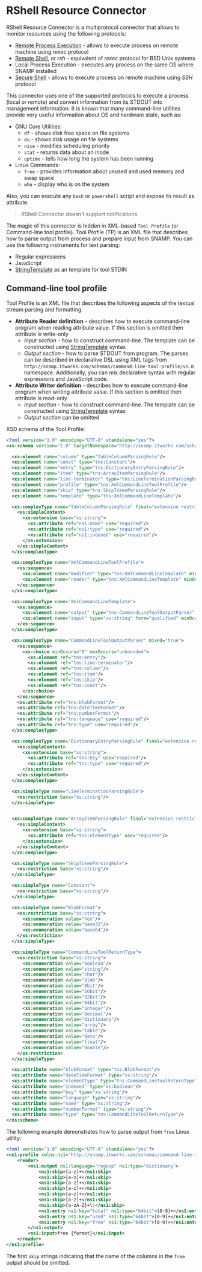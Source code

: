 RShell Resource Connector
====
RShell Resource Connector is a multiprotocol connector that allows to monitor resources using the following protocols:
* [Remote Process Execution](http://en.wikipedia.org/wiki/Remote_Process_Execution) - allows to execute process on remote machine using _rexec_ protocol
* [Remote Shell](http://en.wikipedia.org/wiki/Remote_Shell), or _rsh_ - equivalent of _rexec_ protocol for BSD Unix systems
* Local Process Execution - executes any process on the same OS where SNAMP installed
* [Secure Shell](http://en.wikipedia.org/wiki/Secure_Shell) - allows to execute process on remote machine using _SSH_ protocol

This connector uses one of the supported protocols to execute a process (local or remote) and convert information from its STDOUT into management information. It is known that many command-line utilities provide very useful information about OS and hardware state, such as:
* GNU Core Utilities:
  * `df` - shows disk free space on file systems
  * `du` - shows disk usage on file systems
  * `nice` - modifies scheduling priority
  * `stat` - returns data about an inode
  * `uptime` - tells how long the system has been running
* Linux Commands:
  * `free` - provides information about unused and used memory and swap space
  * `who` - display who is on the system

Also, you can execute any `bash` or `powershell` script and expose its result as attribute.

> RShell Connector doesn't support notifications

The magic of this connector is hidden in XML-based `Tool Profile` (or Command-line tool profile). Tool Profile (TP) is an XML file that describes how to parse output from process and prepare input from SNAMP. You can use the following instruments for text parsing:
* Regular expressions
* JavaScript
* [StringTemplate](http://www.stringtemplate.org/) as an template for tool STDIN

## Command-line tool profile
Tool Profile is an XML file that describes the following aspects of the textual stream parsing and formatting.

* **Attribute Reader definition** - describes how to execute command-line program when reading attribute value. If this section is omitted then attribute is write-only
  * _Input section_ - how to construct command-line. The template can be constructed using [StringTemplate](http://www.stringtemplate.org/) syntax
  * _Output section_ - how to parse STDOUT from program. The parses can be described in declarative DSL using XML tags from `http://snamp.itworks.com/schemas/command-line-tool-profile/v1.0` namespace. Additionally, you can mix declarative syntax with regular expressions and JavaScript code.
* **Attribute Writer definition** - describes how to execute command-line program when writing attribute value. If this section is omitted then attribute is read-only
  * _Input section_ - how to construct command-line. The template can be constructed using [StringTemplate](http://www.stringtemplate.org/) syntax
  * _Output section_ can be omitted

XSD schema of the Tool Profile:
```xml
<?xml version="1.0" encoding="UTF-8" standalone="yes"?>
<xs:schema version="1.0" targetNamespace="http://snamp.itworks.com/schemas/command-line-tool-profile/v1.0" xmlns:tns="http://snamp.itworks.com/schemas/command-line-tool-profile/v1.0" xmlns:xs="http://www.w3.org/2001/XMLSchema">

  <xs:element name="column" type="TableColumnParsingRule"/>
  <xs:element name="const" type="tns:Constant"/>
  <xs:element name="entry" type="tns:DictionaryEntryParsingRule"/>
  <xs:element name="item" type="tns:ArrayItemParsingRule"/>
  <xs:element name="line-terminator" type="tns:LineTerminationParsingRule"/>
  <xs:element name="profile" type="tns:XmlCommandLineToolProfile"/>
  <xs:element name="skip" type="tns:SkipTokenParsingRule"/>
  <xs:element name="template" type="tns:XmlCommandLineTemplate"/>

  <xs:complexType name="TableColumnParsingRule" final="extension restriction">
    <xs:simpleContent>
      <xs:extension base="xs:string">
        <xs:attribute ref="ns1:name" use="required"/>
        <xs:attribute ref="ns1:type" use="required"/>
        <xs:attribute ref="ns1:indexed" use="required"/>
      </xs:extension>
    </xs:simpleContent>
  </xs:complexType>

  <xs:complexType name="XmlCommandLineToolProfile">
    <xs:sequence>
      <xs:element name="modifier" type="tns:XmlCommandLineTemplate" minOccurs="0"/>
      <xs:element name="reader" type="tns:XmlCommandLineTemplate" minOccurs="0"/>
    </xs:sequence>
  </xs:complexType>

  <xs:complexType name="XmlCommandLineTemplate">
    <xs:sequence>
      <xs:element name="output" type="tns:CommandLineToolOutputParser" form="qualified" minOccurs="0"/>
      <xs:element name="input" type="xs:string" form="qualified" minOccurs="0"/>
    </xs:sequence>
  </xs:complexType>

  <xs:complexType name="CommandLineToolOutputParser" mixed="true">
    <xs:sequence>
      <xs:choice minOccurs="0" maxOccurs="unbounded">
        <xs:element ref="tns:entry"/>
        <xs:element ref="tns:line-terminator"/>
        <xs:element ref="tns:column"/>
        <xs:element ref="tns:item"/>
        <xs:element ref="tns:skip"/>
        <xs:element ref="tns:const"/>
      </xs:choice>
    </xs:sequence>
    <xs:attribute ref="tns:blobFormat"/>
    <xs:attribute ref="tns:dateTimeFormat"/>
    <xs:attribute ref="tns:numberFormat"/>
    <xs:attribute ref="tns:language" use="required"/>
    <xs:attribute ref="tns:type" use="required"/>
  </xs:complexType>

  <xs:complexType name="DictionaryEntryParsingRule" final="extension restriction">
    <xs:simpleContent>
      <xs:extension base="xs:string">
        <xs:attribute ref="tns:key" use="required"/>
        <xs:attribute ref="tns:type" use="required"/>
      </xs:extension>
    </xs:simpleContent>
  </xs:complexType>

  <xs:simpleType name="LineTerminationParsingRule">
    <xs:restriction base="xs:string"/>
  </xs:simpleType>


  <xs:complexType name="ArrayItemParsingRule" final="extension restriction">
    <xs:simpleContent>
      <xs:extension base="xs:string">
        <xs:attribute ref="tns:elementType" use="required"/>
      </xs:extension>
    </xs:simpleContent>
  </xs:complexType>

  <xs:simpleType name="SkipTokenParsingRule">
    <xs:restriction base="xs:string"/>
  </xs:simpleType>

  <xs:simpleType name="Constant">
    <xs:restriction base="xs:string"/>
  </xs:simpleType>

  <xs:simpleType name="BlobFormat">
    <xs:restriction base="xs:string">
      <xs:enumeration value="hex"/>
      <xs:enumeration value="base32"/>
      <xs:enumeration value="base64"/>
    </xs:restriction>
  </xs:simpleType>

  <xs:simpleType name="CommandLineToolReturnType">
    <xs:restriction base="xs:string">
      <xs:enumeration value="boolean"/>
      <xs:enumeration value="string"/>
      <xs:enumeration value="char"/>
      <xs:enumeration value="blob"/>
      <xs:enumeration value="8bit"/>
      <xs:enumeration value="16bit"/>
      <xs:enumeration value="32bit"/>
      <xs:enumeration value="64bit"/>
      <xs:enumeration value="integer"/>
      <xs:enumeration value="decimal"/>
      <xs:enumeration value="dictionary"/>
      <xs:enumeration value="array"/>
      <xs:enumeration value="table"/>
      <xs:enumeration value="date"/>
      <xs:enumeration value="float"/>
      <xs:enumeration value="double"/>
    </xs:restriction>
  </xs:simpleType>

  <xs:attribute name="blobFormat" type="tns:BlobFormat"/>
  <xs:attribute name="dateTimeFormat" type="xs:string"/>
  <xs:attribute name="elementType" type="tns:CommandLineToolReturnType"/>
  <xs:attribute name="indexed" type="xs:boolean"/>
  <xs:attribute name="key" type="xs:string"/>
  <xs:attribute name="language" type="xs:string"/>
  <xs:attribute name="name" type="xs:string"/>
  <xs:attribute name="numberFormat" type="xs:string"/>
  <xs:attribute name="type" type="tns:CommandLineToolReturnType"/>
</xs:schema>
```

The following example demonstrates how to parse output from `free` Linux utility:
```xml
<?xml version="1.0" encoding="UTF-8" standalone="yes"?>
<ns1:profile xmlns:ns1="http://snamp.itworks.com/schemas/command-line-tool-profile/v1.0">
    <reader>
        <ns1:output ns1:language="regexp" ns1:type="dictionary">
            <ns1:skip>[a-z]+</ns1:skip>
            <ns1:skip>[a-z]+</ns1:skip>
            <ns1:skip>[a-z]+</ns1:skip>
            <ns1:skip>[a-z]+</ns1:skip>
            <ns1:skip>[a-z]+</ns1:skip>
            <ns1:skip>[a-z]+</ns1:skip>
            <ns1:skip>[a-zA-Z]+\:</ns1:skip>
            <ns1:entry ns1:key="total" ns1:type="64bit">[0-9]+</ns1:entry>
            <ns1:entry ns1:key="used" ns1:type="64bit">[0-9]+</ns1:entry>
            <ns1:entry ns1:key="free" ns1:type="64bit">[0-9]+</ns1:entry>
        </ns1:output>
        <ns1:input>free {format}</ns1:input>
    </reader>
</ns1:profile>
```
The first `skip` strings indicating that the name of the columns in the `free` output should be omitted.

